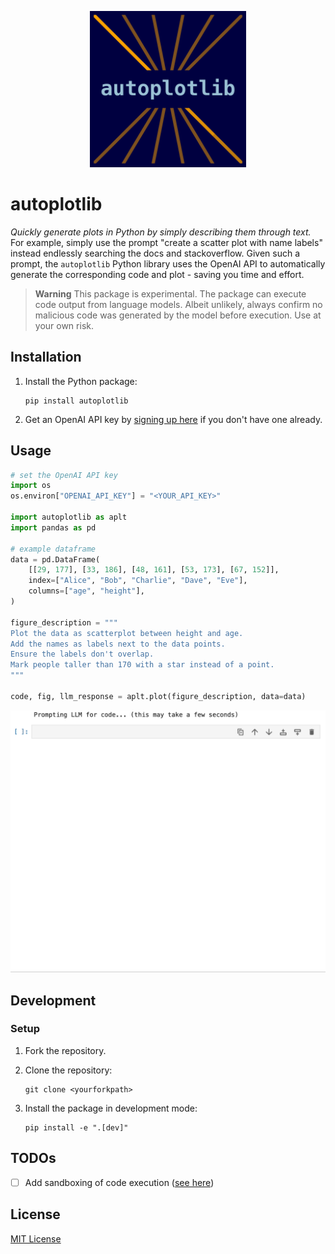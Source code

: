<p align="center">
<img src="./docs/autoplotlib_logo.png" width="250" />
</p>

# autoplotlib

*Quickly generate plots in Python by simply describing them through text.* For example, simply use the prompt "create a scatter plot with name labels" instead endlessly searching the docs and stackoverflow. Given such a prompt, the `autoplotlib` Python library uses the OpenAI API to automatically generate the corresponding code and plot - saving you time and effort.

> **Warning**
> This package is experimental. The package can execute code output from language models. Albeit unlikely, always confirm no malicious code was generated by the model before execution. Use at your own risk.

## Installation

1. Install the Python package:
    ```
    pip install autoplotlib
    ```
2. Get an OpenAI API key by [signing up here](https://platform.openai.com/overview) if you don't have one already.



## Usage

```python
# set the OpenAI API key
import os
os.environ["OPENAI_API_KEY"] = "<YOUR_API_KEY>"

import autoplotlib as aplt
import pandas as pd

# example dataframe
data = pd.DataFrame(
    [[29, 177], [33, 186], [48, 161], [53, 173], [67, 152]],
    index=["Alice", "Bob", "Charlie", "Dave", "Eve"],
    columns=["age", "height"],
)

figure_description = """
Plot the data as scatterplot between height and age.
Add the names as labels next to the data points.
Ensure the labels don't overlap.
Mark people taller than 170 with a star instead of a point.
"""

code, fig, llm_response = aplt.plot(figure_description, data=data)
```

<img src="./docs/autoplotlib_demo.gif" width="690" />

## Development

### Setup

1. Fork the repository.

2. Clone the repository:
    ```
    git clone <yourforkpath>
    ```

3. Install the package in development mode:
    ```
    pip install -e ".[dev]"
    ```

## TODOs

- [ ] Add sandboxing of code execution ([see here](https://stackoverflow.com/questions/3068139/how-can-i-sandbox-python-in-pure-python#3068475))

## License

[MIT License](./LICENSE)
